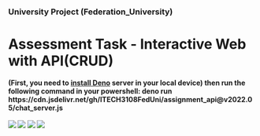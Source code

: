 <h3>University Project (Federation_University)</h3>
<h1>Assessment Task - Interactive Web with API(CRUD)</h1>
<b>(First, you need to <a href="https://deno.land/">install Deno</a> server 
in your local device) then run the following command in your powershell: deno run https://cdn.jsdelivr.net/gh/ITECH3108FedUni/assignment_api@v2022.05/chat_server.js<b>
<br><br>

<img src="https://imgur.com/4UxosSa.png">
<img src="https://imgur.com/bfikcJS.png">
<img src="https://imgur.com/PbBs6Oh.png">
<img src="https://imgur.com/FKy1ved.png">
